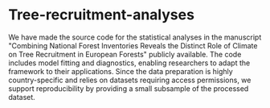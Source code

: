 # Tree-recruitment-analyses

We have made the source code for the statistical analyses in the manuscript "Combining National Forest Inventories Reveals the Distinct Role of Climate on Tree Recruitment in European Forests" publicly available. The code includes model fitting and diagnostics, enabling researchers to adapt the framework to their applications. Since the data preparation is highly country-specific and relies on datasets requiring access permissions, we support reproducibility by providing a small subsample of the processed dataset.
